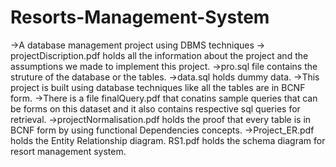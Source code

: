 # Resorts-Management-System
->A database management project using DBMS techniques 
-> projectDiscription.pdf holds all the information about the project and the assumptions we made to implement this project.
->pro.sql file contains the struture of the database or the tables.
->data.sql holds dummy data.
->This project is built using database techniques like all the tables are in BCNF form.
->There is a file finalQuery.pdf that conatins sample queries that can be forms on this dataset and it also contains respective sql queries for retrieval.
->projectNormalisation.pdf holds the proof that every table is in BCNF form by using functional Dependencies concepts.
->Project_ER.pdf holds the Entity Relationship diagram.
RS1.pdf holds the schema diagram for resort management system.

